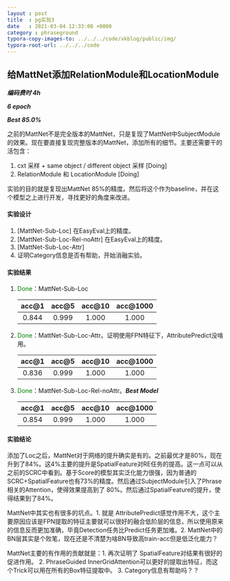 ```yaml
---
layout : post
title  : pg实验3
date   : 2021-03-04 12:33:00 +0000
category : phraseground
typora-copy-images-to: ../../../code/xkblog/public/img/
typora-root-url: ../../../code
---
```


## 给MattNet添加RelationModule和LocationModule

***编码费时 4h***

***6 epoch***

***Best 85.0%***

之前的MattNet不是完全版本的MattNet，只是复现了MattNet中SubjectModule的效果。现在要直接复现完整版本的MattNet，添加所有的细节。主要还需要干的活包含：

1. cxt 采样 + same object / different object 采样 [Doing]
2. RelationModule 和 LocationModule [Doing]

实验的目的就是复现出MattNet 85%的精度。然后将这个作为baseline，并在这个模型之上进行开发，寻找更好的角度来改进。

#### 实验设计

1. [MattNet-Sub-Loc] 在EasyEval上的精度。
2. [MattNet-Sub-Loc-Rel-noAttr] 在EasyEval上的精度。
3. [MattNet-Sub-Loc-Attr]
4. 证明Category信息是否有帮助，开始消融实验。

#### 实验结果

1. <font color='green'>Done</font>：MattNet-Sub-Loc

   | acc@1 | acc@5 | acc@10 | acc@1000 |
   | :---: | :---: | :----: | :------: |
   | 0.844 | 0.999 | 1.000  |  1.000   |

2. <font color='green'>Done</font>：MattNet-Sub-Loc-Attr。证明使用FPN特征下，AttributePredict没啥用。

   | acc@1 | acc@5 | acc@10 | acc@1000 |
   | :---: | :---: | :----: | :------: |
   | 0.836 | 0.999 | 1.000  |  1.000   |

3. <font color='green'>Done</font>：MattNet-Sub-Loc-Rel-noAttr。***Best Model***

   | acc@1 | acc@5 | acc@10 | acc@1000 |
   | :---: | :---: | :----: | :------: |
   | 0.854 | 0.999 | 1.000  |  1.000   |

#### 实验结论

添加了Loc之后，MattNet对于网络的提升确实是有的。之前最优才是80%，现在升到了84%。这4%主要的提升是SpatialFeature对RE任务的提高。这一点可以从之前的SCRC中看到。基于Score的模型其实泛化能力很强，因为普通的SCRC+SpatialFeature也有73%的精度。然后通过SubjectModule引入了Phrase相关的Attention，使得效果提高到了 80%。然后通过SpatialFeature的提升，使得结果到了84%。

MattNet中其实也有很多的坑点。1. 就是 AttributePredict感觉作用不大，这个主要原因应该是FPN提取的特征主要就可以很好的融合低阶层的信息，所以使用原来的信息反而更加准确，毕竟Detection任务比Predict任务更加难。2. MattNet中的BN层其实是个败笔，现在还是不清楚为啥BN导致高train-acc但是低泛化能力？

MattNet主要的有作用的贡献就是：1. 再次证明了 SpatialFeature对结果有很好的促进作用。 2. PhraseGuided InnerGridAttention可以更好的提取出特征，而这个Trick可以用在所有的Box特征提取中。 3. Category信息有帮助吗？？



